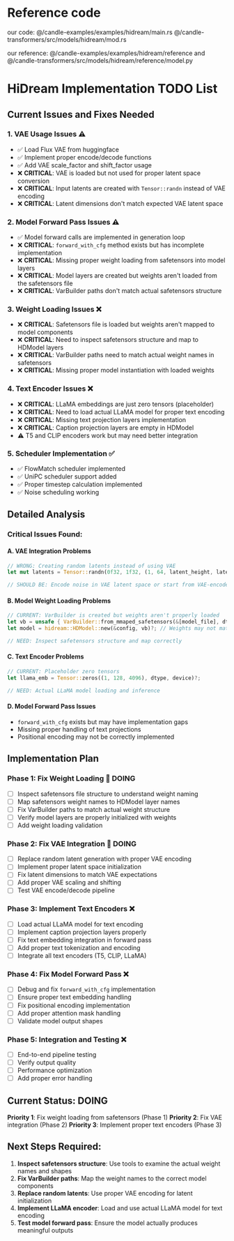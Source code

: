 # Reference code
our code:
@/candle-examples/examples/hidream/main.rs 
@/candle-transformers/src/models/hidream/mod.rs 

our reference:
@/candle-examples/examples/hidream/reference
and
@/candle-transformers/src/models/hidream/reference/model.py

# HiDream Implementation TODO List

## Current Issues and Fixes Needed

### 1. VAE Usage Issues ⚠️
- ✅ Load Flux VAE from huggingface 
- ✅ Implement proper encode/decode functions
- ✅ Add VAE scale_factor and shift_factor usage
- ❌ **CRITICAL**: VAE is loaded but not used for proper latent space conversion
- ❌ **CRITICAL**: Input latents are created with `Tensor::randn` instead of VAE encoding
- ❌ **CRITICAL**: Latent dimensions don't match expected VAE latent space

### 2. Model Forward Pass Issues ⚠️
- ✅ Model forward calls are implemented in generation loop
- ❌ **CRITICAL**: `forward_with_cfg` method exists but has incomplete implementation
- ❌ **CRITICAL**: Missing proper weight loading from safetensors into model layers
- ❌ **CRITICAL**: Model layers are created but weights aren't loaded from the safetensors file
- ❌ **CRITICAL**: VarBuilder paths don't match actual safetensors structure

### 3. Weight Loading Issues ❌
- ❌ **CRITICAL**: Safetensors file is loaded but weights aren't mapped to model components
- ❌ **CRITICAL**: Need to inspect safetensors structure and map to HDModel layers
- ❌ **CRITICAL**: VarBuilder paths need to match actual weight names in safetensors
- ❌ **CRITICAL**: Missing proper model instantiation with loaded weights

### 4. Text Encoder Issues ❌
- ❌ **CRITICAL**: LLaMA embeddings are just zero tensors (placeholder)
- ❌ **CRITICAL**: Need to load actual LLaMA model for proper text encoding
- ❌ **CRITICAL**: Missing text projection layers implementation
- ❌ **CRITICAL**: Caption projection layers are empty in HDModel
- ⚠️ T5 and CLIP encoders work but may need better integration

### 5. Scheduler Implementation ✅
- ✅ FlowMatch scheduler implemented
- ✅ UniPC scheduler support added
- ✅ Proper timestep calculation implemented
- ✅ Noise scheduling working

## Detailed Analysis

### Critical Issues Found:

#### A. VAE Integration Problems
```rust
// WRONG: Creating random latents instead of using VAE
let mut latents = Tensor::randn(0f32, 1f32, (1, 64, latent_height, latent_width), &device)?;

// SHOULD BE: Encode noise in VAE latent space or start from VAE-encoded image
```

#### B. Model Weight Loading Problems
```rust
// CURRENT: VarBuilder is created but weights aren't properly loaded
let vb = unsafe { VarBuilder::from_mmaped_safetensors(&[model_file], dtype, &device)? };
let model = hidream::HDModel::new(&config, vb)?; // Weights may not match structure

// NEED: Inspect safetensors structure and map correctly
```

#### C. Text Encoder Problems
```rust
// CURRENT: Placeholder zero tensors
let llama_emb = Tensor::zeros((1, 128, 4096), dtype, device)?;

// NEED: Actual LLaMA model loading and inference
```

#### D. Model Forward Pass Issues
- `forward_with_cfg` exists but may have implementation gaps
- Missing proper handling of text projections
- Positional encoding may not be correctly implemented

## Implementation Plan

### Phase 1: Fix Weight Loading 🔄 DOING
- [ ] Inspect safetensors file structure to understand weight naming
- [ ] Map safetensors weight names to HDModel layer names
- [ ] Fix VarBuilder paths to match actual weight structure
- [ ] Verify model layers are properly initialized with weights
- [ ] Add weight loading validation

### Phase 2: Fix VAE Integration 🔄 DOING  
- [ ] Replace random latent generation with proper VAE encoding
- [ ] Implement proper latent space initialization
- [ ] Fix latent dimensions to match VAE expectations
- [ ] Add proper VAE scaling and shifting
- [ ] Test VAE encode/decode pipeline

### Phase 3: Implement Text Encoders ❌
- [ ] Load actual LLaMA model for text encoding
- [ ] Implement caption projection layers properly
- [ ] Fix text embedding integration in forward pass
- [ ] Add proper text tokenization and encoding
- [ ] Integrate all text encoders (T5, CLIP, LLaMA)

### Phase 4: Fix Model Forward Pass ❌
- [ ] Debug and fix `forward_with_cfg` implementation
- [ ] Ensure proper text embedding handling
- [ ] Fix positional encoding implementation
- [ ] Add proper attention mask handling
- [ ] Validate model output shapes

### Phase 5: Integration and Testing ❌
- [ ] End-to-end pipeline testing
- [ ] Verify output quality
- [ ] Performance optimization
- [ ] Add proper error handling

## Current Status: DOING
**Priority 1**: Fix weight loading from safetensors (Phase 1)
**Priority 2**: Fix VAE integration (Phase 2)
**Priority 3**: Implement proper text encoders (Phase 3)

## Next Steps Required:

1. **Inspect safetensors structure**: Use tools to examine the actual weight names and shapes
2. **Fix VarBuilder paths**: Map the weight names to the correct model components  
3. **Replace random latents**: Use proper VAE encoding for latent initialization
4. **Implement LLaMA encoder**: Load and use actual LLaMA model for text encoding
5. **Test model forward pass**: Ensure the model actually produces meaningful outputs
